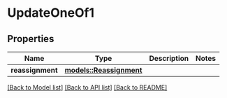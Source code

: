 # UpdateOneOf1

## Properties

Name | Type | Description | Notes
------------ | ------------- | ------------- | -------------
**reassignment** | [**models::Reassignment**](Reassignment.md) |  | 

[[Back to Model list]](../README.md#documentation-for-models) [[Back to API list]](../README.md#documentation-for-api-endpoints) [[Back to README]](../README.md)


